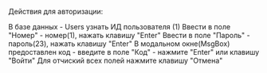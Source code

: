 Действия для авторизации:

В базе данных - Users узнать ИД пользователя (1)
Ввести в поле "Номер" - номер(1), нажать клавишу "Enter"
Ввести в поле "Пароль" - пароль(23), нажать клавишу "Enter"
В модальном окне(MsgBox) предоставлен код - введите в поле "Код" - нажмите "Enter" или клавишу "Войти"
Для отчиский всех полей нажмите клавишу "Отмена"